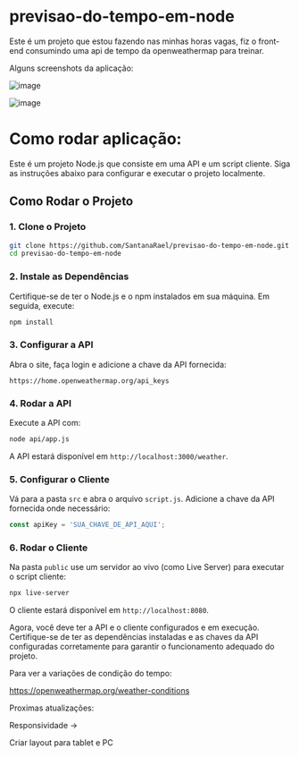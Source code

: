 # previsao-do-tempo-em-node

Este é um projeto que estou fazendo nas minhas horas vagas, fiz o front-end consumindo uma api de tempo da openweathermap para treinar.

Alguns screenshots da aplicação:

![image](https://github.com/SantanaRael/previsao-do-tempo-em-node/assets/73674173/c1c17f83-ab31-4e8d-bb33-ccb04cce541d)


![image](https://github.com/SantanaRael/previsao-do-tempo-em-node/assets/73674173/7ef840c0-0d42-401b-b933-1e1b589b6064)


# Como rodar aplicação:



Este é um projeto Node.js que consiste em uma API e um script cliente. Siga as instruções abaixo para configurar e executar o projeto localmente.

## Como Rodar o Projeto

### 1. Clone o Projeto

```bash
git clone https://github.com/SantanaRael/previsao-do-tempo-em-node.git
cd previsao-do-tempo-em-node
```

### 2. Instale as Dependências

Certifique-se de ter o Node.js e o npm instalados em sua máquina. Em seguida, execute:

```bash
npm install
```

### 3. Configurar a API


Abra o site, faça login e adicione a chave da API fornecida:

`https://home.openweathermap.org/api_keys`


### 4. Rodar a API

Execute a API com:

```bash
node api/app.js
```

A API estará disponível em `http://localhost:3000/weather`.

### 5. Configurar o Cliente

Vá para a pasta `src` e abra o arquivo `script.js`. Adicione a chave da API fornecida onde necessário:

```javascript
const apiKey = 'SUA_CHAVE_DE_API_AQUI';
```

### 6. Rodar o Cliente

Na pasta `public` use um servidor ao vivo (como Live Server) para executar o script cliente:

```bash
npx live-server
```

O cliente estará disponível em `http://localhost:8080`.

Agora, você deve ter a API e o cliente configurados e em execução. Certifique-se de ter as dependências instaladas e as chaves da API configuradas corretamente para garantir o funcionamento adequado do projeto.

Para ver a variações de condição do tempo:

https://openweathermap.org/weather-conditions


Proximas atualizações:

Responsividade ->

Criar layout para tablet e PC

